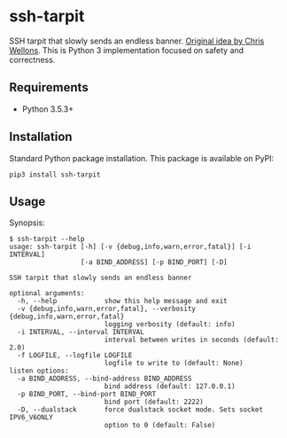 ssh-tarpit
==========

SSH tarpit that slowly sends an endless banner. [Original idea by Chris Wellons](https://nullprogram.com/blog/2019/03/22/). This is Python 3 implementation focused on safety and correctness.

## Requirements

* Python 3.5.3+

## Installation

Standard Python package installation. This package is available on PyPI:

```
pip3 install ssh-tarpit
```

## Usage

Synopsis:

```
$ ssh-tarpit --help
usage: ssh-tarpit [-h] [-v {debug,info,warn,error,fatal}] [-i INTERVAL]
                  [-a BIND_ADDRESS] [-p BIND_PORT] [-D]

SSH tarpit that slowly sends an endless banner

optional arguments:
  -h, --help            show this help message and exit
  -v {debug,info,warn,error,fatal}, --verbosity {debug,info,warn,error,fatal}
                        logging verbosity (default: info)
  -i INTERVAL, --interval INTERVAL
                        interval between writes in seconds (default: 2.0)
  -f LOGFILE, --logfile LOGFILE
                        logfile to write to (default: None)
listen options:
  -a BIND_ADDRESS, --bind-address BIND_ADDRESS
                        bind address (default: 127.0.0.1)
  -p BIND_PORT, --bind-port BIND_PORT
                        bind port (default: 2222)
  -D, --dualstack       force dualstack socket mode. Sets socket IPV6_V6ONLY
                        option to 0 (default: False)

```
